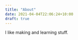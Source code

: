 ```yaml
---
title: "About"
date: 2021-04-04T22:06:24+10:00
draft: true
---
```


I like making and learning stuff.